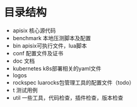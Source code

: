 # 目录结构

- apisix 核心源代码
- benchmark 本地压测脚本及配置
- bin apisix可执行文件，lua脚本
- conf 配置文件及证书
- doc 文档
- kubernetes k8s部署相关的yaml文件
- logos 
- rockspec luarocks包管理工具的配置文件（todo）
- t 测试用例
- util 一些工具，代码检查，插件检查，版本检查